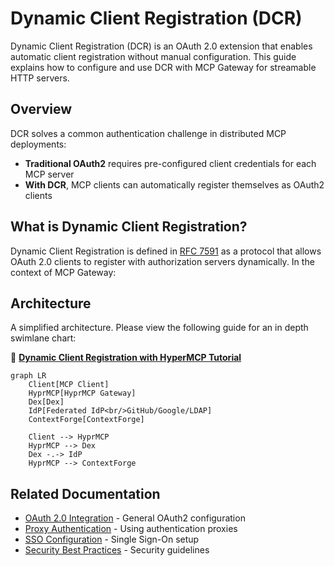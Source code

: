 # Dynamic Client Registration (DCR)

Dynamic Client Registration (DCR) is an OAuth 2.0 extension that enables automatic client registration without manual configuration. This guide explains how to configure and use DCR with MCP Gateway for streamable HTTP servers.

## Overview

DCR solves a common authentication challenge in distributed MCP deployments:
- **Traditional OAuth2** requires pre-configured client credentials for each MCP server
- **With DCR**, MCP clients can automatically register themselves as OAuth2 clients

## What is Dynamic Client Registration?

Dynamic Client Registration is defined in [RFC 7591](https://tools.ietf.org/html/rfc7591) as a protocol that allows OAuth 2.0 clients to register with authorization servers dynamically. In the context of MCP Gateway:

## Architecture

A simplified architecture. Please view the following guide for an in depth swimlane chart:

📖 **[Dynamic Client Registration with HyperMCP Tutorial](../tutorials/dcr-hyprmcp.md)**

```mermaid
graph LR
    Client[MCP Client]
    HyprMCP[HyprMCP Gateway]
    Dex[Dex]
    IdP[Federated IdP<br/>GitHub/Google/LDAP]
    ContextForge[ContextForge]
    
    Client --> HyprMCP
    HyprMCP --> Dex
    Dex -.-> IdP
    HyprMCP --> ContextForge
```

## Related Documentation

- [OAuth 2.0 Integration](oauth.md) - General OAuth2 configuration
- [Proxy Authentication](../deployment/proxy-auth.md) - Using authentication proxies
- [SSO Configuration](sso.md) - Single Sign-On setup
- [Security Best Practices](securing.md) - Security guidelines
